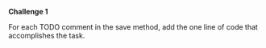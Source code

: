 <b>Challenge 1</b>
<p>For each TODO comment in the save method, add the one line of code that accomplishes the task.</p>
